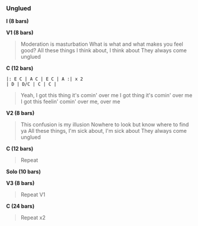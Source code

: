 ### Unglued

**I (8 bars)**

**V1 (8 bars)**

> Moderation is masturbation
> What is what and what makes you feel good?
> All these things I think about, I think about
> They always come unglued

**C (12 bars)**

    |: E C | A C | E C | A :| x 2
    | D | D/C | C | C | 

> Yeah, I got this thing it's comin' over me
> I got thing it's comin' over me
> I got this feelin' comin' over me, over me

**V2 (8 bars)**

> This confusion is my illusion
> Nowhere to look but know where to find ya
> All these things, I'm sick about, I'm sick about
> They always come unglued

**C (12 bars)**

> Repeat

**Solo (10 bars)**

**V3 (8 bars)**

> Repeat V1

**C (24 bars)**

> Repeat x2
